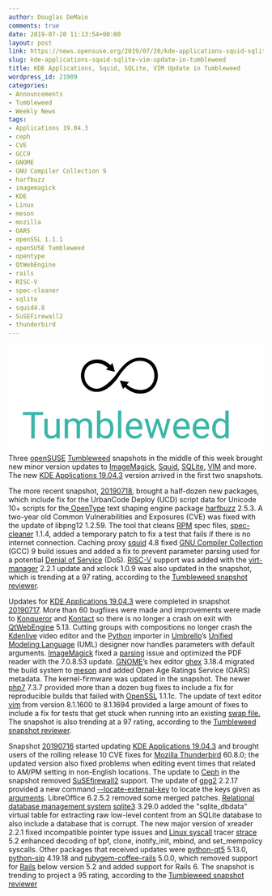 ```yaml
---
author: Douglas DeMaio
comments: true
date: 2019-07-20 11:13:54+00:00
layout: post
link: https://news.opensuse.org/2019/07/20/kde-applications-squid-sqlite-vim-update-in-tumbleweed/
slug: kde-applications-squid-sqlite-vim-update-in-tumbleweed
title: KDE Applications, Squid, SQLite, VIM Update in Tumbleweed
wordpress_id: 21909
categories:
- Announcements
- Tumbleweed
- Weekly News
tags:
- Applications 19.04.3
- ceph
- CVE
- GCC9
- GNOME
- GNU Compiler Collection 9
- harfbuzz
- imagemagick
- KDE
- Linux
- meson
- mozilla
- OARS
- openSSL 1.1.1
- openSUSE Tumbleweed
- opentype
- QtWebEngine
- rails
- RISC-V
- spec-cleaner
- sqlite
- squid4.8
- SuSEFirewall2
- thunderbird
---
```


![](/wp-content/uploads/2016/05/Tumbleweed-black-green.png)Three [openSUSE](https://www.opensuse.org/) [Tumbleweed](https://en.opensuse.org/Portal:Tumbleweed) snapshots in the middle of this week brought new minor version updates to [ImageMagick](https://www.imagemagick.org/), [Squid](//www.squid-cache.org/), [SQLite](https://www.sqlite.org/), [VIM](https://www.vim.org/) and more. The new [KDE Applications 19.04.3](https://kde.org/announcements/announce-applications-19.04.3.php) version arrived in the first two snapshots.

The more recent snapshot, [20190718](https://lists.opensuse.org/opensuse-factory/2019-07/msg00298.html), brought a half-dozen new packages, which include fix for the UrbanCode Deploy (UCD) script data for Unicode 10+ scripts for the[ OpenType](//www.microsoft.com/typography/otspec/) text shaping engine package [harfbuzz](//harfbuzz.org/) 2.5.3. A two-year old Common Vulnerabilities and Exposures (CVE) was fixed with the update of libpng12 1.2.59. The tool that cleans [RPM](https://en.wikipedia.org/wiki/RPM_Package_Manager) spec files, [spec-cleaner](https://github.com/openSUSE/spec-cleaner) 1.1.4, added a temporary patch to fix a test that fails if there is no internet connection. Caching proxy [squid](//www.squid-cache.org/) 4.8 fixed [GNU Compiler Collection](//gcc.gnu.org/) (GCC) 9 build issues and added a fix to prevent parameter parsing used for a potential [Denial of Service](https://en.wikipedia.org/wiki/Denial-of-service_attack) (DoS). [RISC-V](https://en.wikipedia.org/wiki/RISC-V) support was added with the [virt-manager](https://virt-manager.org/) 2.2.1 update and xclock 1.0.9 was also updated in the snapshot, which is trending at a 97 rating, according to the [Tumbleweed snapshot reviewer](//review.tumbleweed.boombatower.com/).

Updates for [KDE Applications 19.04.3](https://kde.org/announcements/announce-applications-19.04.3.php) were completed in snapshot [20190717](https://lists.opensuse.org/opensuse-factory/2019-07/msg00269.html). More than 60 bugfixes were made and improvements were made to [Konqueror](https://kde.org/applications/internet/org.kde.konqueror) and [Kontact](https://kontact.kde.org/) so there is no longer a crash on exit with [QtWebEngine](https://wiki.qt.io/QtWebEngine) 5.13. Cutting groups with compositions no longer crash the [Kdenlive](https://kdenlive.org/en/) video editor and the [Python](https://www.python.org/) importer in [Umbrello](https://umbrello.kde.org/)’s [Unified Modeling Language](https://en.wikipedia.org/wiki/Unified_Modeling_Language) (UML) designer now handles parameters with default arguments. [ImageMagick](https://www.imagemagick.org/) fixed a [parsing](https://en.wikipedia.org/wiki/Parsing) issue and optimized the PDF reader with the 7.0.8.53 update. [GNOME](https://www.gnome.org/)’s hex editor [ghex](https://wiki.gnome.org/Apps/Ghex) 3.18.4 migrated the build system to [meson](https://mesonbuild.com/) and added Open Age Ratings Service (OARS) metadata. The kernel-firmware was updated in the snapshot. The newer [php7](https://www.w3schools.com/php7/) 7.3.7 provided more than a dozen bug fixes to include a fix for reproducible builds that failed with [OpenSSL](https://www.openssl.org/) 1.1.1c. The update of text editor [vim](https://www.vim.org/) from version 8.1.1600 to 8.1.1694 provided a large amount of fixes to include a fix for tests that get stuck when running into an existing [swap file.](https://www.computerhope.com/jargon/s/swapfile.htm) The snapshot is also trending at a 97 rating, according to the [Tumbleweed snapshot reviewer](//review.tumbleweed.boombatower.com/).

Snapshot [20190716](https://lists.opensuse.org/opensuse-factory/2019-07/msg00266.html) started updating [KDE Applications 19.04.3](https://kde.org/announcements/announce-applications-19.04.3.php) and brought users of the rolling release 10 CVE fixes for [Mozilla Thunderbird](https://www.thunderbird.net/) 60.8.0; the updated version also fixed problems when editing event times that related to AM/PM setting in non-English locations. The update to [Ceph](https://ceph.com/) in the snapshot removed [SuSEfirewall2](https://en.opensuse.org/SuSEfirewall2) support. The update of [gpg2](https://www.gnupg.org/) 2.2.17 provided a new command [--locate-external-key](https://www.gnupg.org/documentation/manuals/gnupg/Operational-GPG-Commands.html) to locate the keys given as [arguments](https://en.wikipedia.org/wiki/Parameter_(computer_programming)). LibreOffice 6.2.5.2 removed some merged patches. [Relational database management system](https://en.wikipedia.org/wiki/Relational_database_management_system) [sqlite3](https://www.sqlite.org/) 3.29.0 added the "sqlite_dbdata" virtual table for extracting raw low-level content from an SQLite database to also include a database that is corrupt. The new major version of xreader 2.2.1 fixed incompatible pointer type issues and [Linux](https://www.linux.org/)[ syscall](https://en.wikipedia.org/wiki/System_call) tracer [strace](https://strace.io/) 5.2 enhanced decoding of bpf, clone, inotify_init, mbind, and set_mempolicy syscalls. Other packages that received updates were [python-qt5](https://build-system.fman.io/pyqt5-tutorial) 5.13.0, [python-sip](https://pypi.org/project/SIP/) 4.19.18 and [rubygem-coffee-rails](https://rubygems.org/gems/coffee-rails/versions/4.1.1) 5.0.0, which removed support for [Rails](https://rubyonrails.org/) below version 5.2 and added support for Rails 6. The snapshot is trending to project a 95 rating, according to the [Tumbleweed snapshot reviewer](//review.tumbleweed.boombatower.com/)
